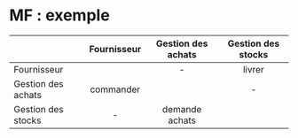 # MF : exemple

|                    | Fournisseur  | Gestion des achats | Gestion des stocks |
|:------------------ |:------------:|:------------------:|:------------------:|
| Fournisseur        |              | -                  | livrer             |
| Gestion des achats | commander    |                    | -                  |
| Gestion des stocks | -            | demande achats     |                    |